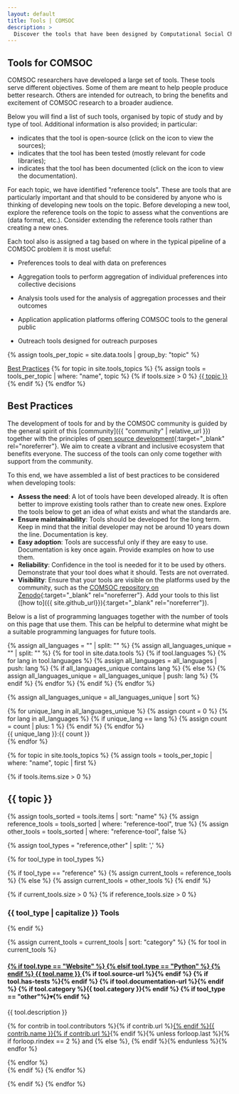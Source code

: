 ```yaml
---
layout: default
title: Tools | COMSOC
description: >
  Discover the tools that have been designed by Computational Social Choice (COMSOC) researchers.
---
```


<section markdown="1" class="section-with-navs">

# Tools for COMSOC

COMSOC researchers have developed a large set of tools. 
These tools serve different objectives. 
Some of them are meant to help people produce better research.
Others are intended for outreach, to bring the benefits and excitement of COMSOC research to a broader audience.

Below you will find a list of such tools, organised by topic of study and by type of tool.
Additional information is also provided; in particular:
- <i class="fa-solid fa-laptop-code"></i> indicates that the tool is open-source (click on the icon to view the sources);
- <i class="fa-solid fa-list-check"></i> indicates that the tool has been tested (mostly relevant for code libraries);
- <i class="fa-solid fa-book"></i> indicates that the tool has been documented (click on the icon to view the documentation).

For each topic, we have identified "reference tools". These are tools that are particularly
important and that should to be considered by anyone who is thinking of developing new tools on the topic.
Before developing a new tool, explore the reference tools on the topic to assess what the
conventions are (data format, etc.). Consider extending the reference tools rather than creating a new ones.

Each tool also is assigned a tag based on where in the typical pipeline of a COMSOC problem it is most useful:
- <span class="badge tool-category">Preferences</span> tools to deal with data on preferences  

- <span class="badge tool-category">Aggregation</span> tools to perform aggregation of individual preferences into collective decisions

- <span class="badge tool-category">Analysis</span> tools used for the analysis of aggregation processes and their outcomes

- <span class="badge tool-category">Application</span> application platforms offering COMSOC tools to the general public

- <span class="badge tool-category">Outreach</span> tools designed for outreach purposes

{% assign tools_per_topic = site.data.tools | group_by: "topic" %}

<div class="page-navigation-wrap">
<div class="page-navigation">
<span><a href="#best-practices">Best Practices</a></span>
{% for topic in site.tools_topics %}
{% assign tools = tools_per_topic | where: "name", topic %}
{% if tools.size > 0 %}
<span><a href="#{{ topic }}">{{ topic }}</a></span>
{% endif %}
{% endfor %}
</div>
</div>

</section>

<section id="best-practices" markdown="1">

## Best Practices

The development of tools for and by the COMSOC community is guided by the general spirit of this [community]({{ "community" | relative_url }})
together with the principles of [open source development](https://opensource.com/resources/what-open-source){:target="_blank" rel="noreferrer"}.
We aim to create a vibrant and inclusive ecosystem that benefits everyone.
The success of the tools can only come together with support from the community.

To this end, we have assembled a list of best practices to be considered when developing tools:

- **Assess the need**: A lot of tools have been developed already. It is often better to improve existing tools rather than to create new ones. Explore the tools below to get an idea of what exists and what the standards are. 
- **Ensure maintainability**: Tools should be developed for the long term. Keep in mind that the initial developer may not be around 10 years down the line. Documentation is key.
- **Easy adoption**: Tools are successful only if they are easy to use. Documentation is key once again. Provide examples on how to use them.
- **Reliability**: Confidence in the tool is needed for it to be used by others. Demonstrate that your tool does what it should. Tests are not overrated.
- **Visibility**: Ensure that your tools are visible on the platforms used by the community, such as the [COMSOC repository on Zenodo](https://zenodo.org/communities/comsoc){:target="_blank" rel="noreferrer"}. Add your tools to this list ([how to]({{ site.github_url}}){:target="_blank" rel="noreferrer"}).
 
Below is a list of programming languages together with the number of tools on this page that use them. 
This can be helpful to determine what might be a suitable programming languages for future tools.


{% assign all_languages = "" | split: "" %}
{% assign all_languages_unique = "" | split: "" %}
{% for tool in site.data.tools %}
{% if tool.languages %}
{% for lang in tool.languages %}
{% assign all_languages = all_languages | push: lang %}
{% if all_languages_unique contains lang %}
{% else %}
{% assign all_languages_unique = all_languages_unique | push: lang %}
{% endif %}
{% endfor %}
{% endif %}
{% endfor %}

{% assign all_languages_unique = all_languages_unique | sort %}

<div class="programming-languages-wrap">
{% for unique_lang in all_languages_unique %}
{% assign count = 0 %}
{% for lang in all_languages %}
{% if unique_lang == lang %}
{% assign count = count | plus: 1 %}
{% endif %}
{% endfor %}
<div class="programming-languages"><span>{{ unique_lang }}:</span><span>{{ count }}</span></div>
{% endfor %}
</div>

</section>

{% for topic in site.tools_topics %}
{% assign tools = tools_per_topic | where: "name", topic | first %}

{% if tools.items.size > 0 %}

<section id="{{ topic }}">

<h2>{{ topic }}</h2>

{% assign tools_sorted = tools.items | sort: "name" %}
{% assign reference_tools = tools_sorted | where: "reference-tool", true %}
{% assign other_tools = tools_sorted | where: "reference-tool", false %}

{% assign tool_types = "reference,other" | split: ',' %}

{% for tool_type in tool_types %}

{% if tool_type == "reference" %}
{% assign current_tools = reference_tools %}
{% else %}
{% assign current_tools = other_tools %}
{% endif %}

{% if current_tools.size > 0 %}
{% if reference_tools.size > 0 %}
<h3>{{ tool_type | capitalize }} Tools</h3>
{% endif %}

<div class="{{ tool_type }}-tools-wrap tools-wrap">

{% assign current_tools = current_tools | sort: "category" %}
{% for tool in current_tools %}
<div class="{{ tool_type }}-tool-wrap tool-wrap">

<h4 class="{{ tool_type }}-tool-title">
    <span>
        <a href="{{ tool.url }}" target="_blank" rel="noreferrer">
            {% if tool.type == "Website" %}
                <i class="fa-solid fa-globe"></i>
            {% elsif tool.type == "Python" %}
                <i class="fa-brands fa-python"></i>
            {% endif %}
            {{ tool.name }}
        </a>
    </span>
    <span class="badges-wrap">
        {% if tool.source-url %}<span><a href="{{ tool.source-url }}" target="_blank" rel="noreferrer"><i class="fa-solid fa-laptop-code"></i></a></span>{% endif %}
        {% if tool.has-tests %}<span><i class="fa-solid fa-list-check"></i></span>{% endif %}
        {% if tool.documentation-url %}<span><a href="{{ tool.documentation-url }}" target="_blank" rel="noreferrer"><i class="fa-solid fa-book"></i></a></span>{% endif %}
        {% if tool.category %}<span class="badge tool-category">{{ tool.category }}</span>{% endif %}
        {% if tool_type == "other"%}<span class="toggle-arrow">&#9662;</span>{% endif %}
    </span>
</h4>

<div class="{{ tool_type }}-tool-details tool-details">

<p>{{ tool.description }}</p>

<p>
    {% for contrib in tool.contributors %}<span{% if contrib.maintainer %} class="tool-contributor"{% endif%}>{% if contrib.url %}<a href="{{ contrib.url }}">{% endif %}{{ contrib.name }}{% if contrib.url %}</a>{% endif %}</span>{% unless forloop.last %}{% if forloop.rindex == 2 %} and {% else %}, {% endif %}{% endunless %}{% endfor %}
</p>
</div>
</div>
{% endfor %}
</div>
{% endif %}
{% endfor %}

</section>

{% endif %}
{% endfor %}


<script>
document.addEventListener('DOMContentLoaded', function () {
    const titles = document.querySelectorAll('.other-tool-title');
    titles.forEach(function (title) {
        title.addEventListener('click', function () {
            const content = title.nextElementSibling;
            content.classList.toggle('show');
            title.classList.toggle('show');
        });
    });
});
</script>